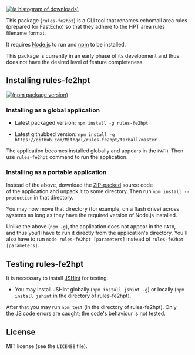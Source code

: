 [![(a histogram of downloads)](https://nodei.co/npm-dl/rules-fe2hpt.png?height=3)](https://npmjs.org/package/rules-fe2hpt)

This package (`rules-fe2hpt`) is a CLI tool that renames echomail area rules (prepared for FastEcho) so that they adhere to the HPT area rules filename format.

It requires [Node.js](http://nodejs.org/) to run and [npm](https://www.npmjs.org/) to be installed.

This package is currently in an early phase of its development and thus does not have the desired level of feature completeness.

## Installing rules-fe2hpt

[![(npm package version)](https://nodei.co/npm/rules-fe2hpt.png?downloads=true&downloadRank=true)](https://npmjs.org/package/rules-fe2hpt)

### Installing as a global application

* Latest packaged version: `npm install -g rules-fe2hpt`

* Latest githubbed version: `npm install -g https://github.com/Mithgol/rules-fe2hpt/tarball/master`

The application becomes installed globally and appears in the `PATH`. Then use `rules-fe2hpt` command to run the application.

### Installing as a portable application

Instead of the above, download the [ZIP-packed](https://github.com/Mithgol/rules-fe2hpt/archive/master.zip) source code of the application and unpack it to some directory. Then run `npm install --production` in that directory.

You may now move that directory (for example, on a flash drive) across systems as long as they have the required version of Node.js installed.

Unlike the above (`npm -g`), the application does not appear in the `PATH`, and thus you'll have to run it directly from the application's directory. You'll also have to run `node rules-fe2hpt [parameters]` instead of `rules-fe2hpt [parameters]`.

## Testing rules-fe2hpt

It is necessary to install [JSHint](http://jshint.com/) for testing.

* You may install JSHint globally (`npm install jshint -g`) or locally (`npm install jshint` in the directory of rules-fe2hpt).

After that you may run `npm test` (in the directory of rules-fe2hpt). Only the JS code errors are caught; the code's behaviour is not tested.

## License

MIT license (see the `LICENSE` file).
